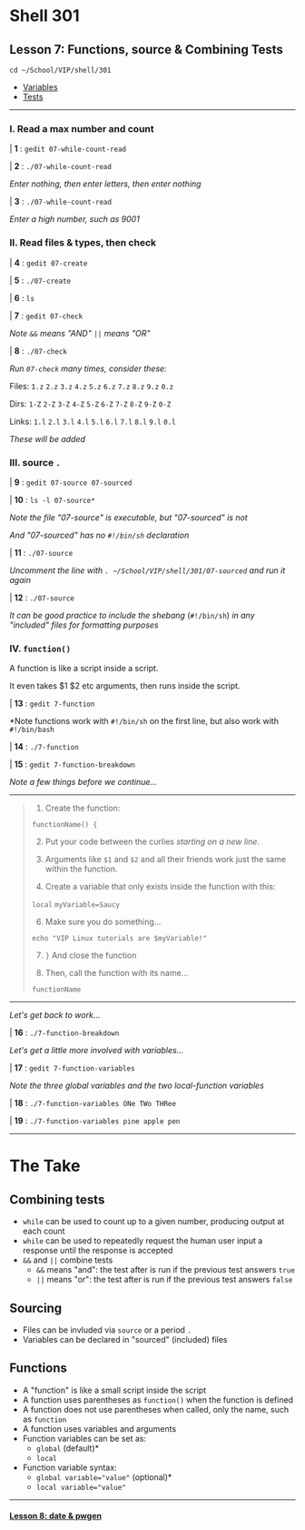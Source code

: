 # Shell 301
## Lesson 7: Functions, source & Combining Tests

`cd ~/School/VIP/shell/301`

- [Variables](https://github.com/inkVerb/vip/blob/master/Cheat-Sheets/Variables.md)
- [Tests](https://github.com/inkVerb/vip/blob/master/Cheat-Sheets/Tests.md)

___

### I. Read a max number and count

| **1** : `gedit 07-while-count-read`

| **2** : `./07-while-count-read`

*Enter nothing, then enter letters, then enter nothing*

| **3** : `./07-while-count-read`

*Enter a high number, such as 9001*

### II. Read files & types, then check

| **4** : `gedit 07-create`

| **5** : `./07-create`

| **6** : `ls`

| **7** : `gedit 07-check`

*Note `&&` means "AND" `||` means "OR"*

| **8** : `./07-check`

*Run `07-check` many times, consider these:*

Files: `1.z` `2.z` `3.z` `4.z` `5.z` `6.z` `7.z` `8.z` `9.z` `0.z`

Dirs: `1-Z` `2-Z` `3-Z` `4-Z` `5-Z` `6-Z` `7-Z` `8-Z` `9-Z` `0-Z`

Links: `1.l` `2.l` `3.l` `4.l` `5.l` `6.l` `7.l` `8.l` `9.l` `0.l`

*These will be added*

### III. source `.`

| **9** : `gedit 07-source 07-sourced`

| **10** : `ls -l 07-source*`

*Note the file "07-source" is executable, but "07-sourced" is not*

*And "07-sourced" has no `#!/bin/sh` declaration*

| **11** : `./07-source`

*Uncomment the line with `. ~/School/VIP/shell/301/07-sourced` and run it again*

| **12** : `./07-source`

*It can be good practice to include the shebang* (`#!/bin/sh`) *in any "included" files for formatting purposes*

### IV. `function()`

A function is like a script inside a script.

It even takes $1 $2 etc arguments, then runs inside the script.

| **13** : `gedit 7-function`

*Note functions work with `#!/bin/sh` on the first line, but also work with `#!/bin/bash`

| **14** : `./7-function`

| **15** : `gedit 7-function-breakdown`

*Note a few things before we continue...*
___
> 1. Create the function:
>
> `functionName() {`
>
> 2. Put your code between the curlies *starting on a new line*.
>
> 3. Arguments like `$1` and `$2` and all their friends work just the same within the function.
>
> 4. Create a variable that only exists inside the function with this:
>
> `local` `myVariable=Saucy`
>
> 6. Make sure you do something...
>
> `echo "VIP Linux tutorials are $myVariable!"`
>
> 7. `}` And close the function
>
> 8. Then, call the function with its name...
>
> `functionName`
___

*Let's get back to work...*

| **16** : `./7-function-breakdown`

*Let's get a little more involved with variables...*

| **17** : `gedit 7-function-variables`

*Note the three global variables and the two local-function variables*

| **18** : `./7-function-variables ONe TWo THRee`

| **19** : `./7-function-variables pine apple pen`

___

# The Take

## Combining tests
- `while` can be used to count up to a given number, producing output at each count
- `while` can be used to repeatedly request the human user input a response until the response is accepted
- `&&` and `||` combine tests
  - `&&` means "and": the test after is run if the previous test answers `true`
  - `||` means "or": the test after is run if the previous test answers `false`

## Sourcing
- Files can be invluded via `source` or a period `.`
- Variables can be declared in "sourced" (included) files

## Functions
- A "function" is like a small script inside the script
- A function uses parentheses as `function()` when the function is defined
- A function does not use parentheses when called, only the name, such as `function`
- A function uses variables and arguments
- Function variables can be set as:
  - `global` (default)*
  - `local`
- Function variable syntax:
  - `global variable="value"` (optional)*
  - `local variable="value"`
___

#### [Lesson 8: date & pwgen](https://github.com/inkVerb/vip/blob/master/301-shell/Lesson-08.md)
